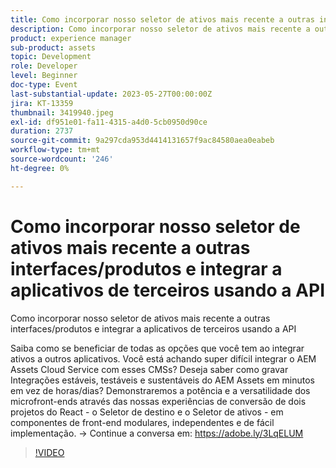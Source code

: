 ```yaml
---
title: Como incorporar nosso seletor de ativos mais recente a outras interfaces/produtos e integrar a aplicativos de terceiros usando a API
description: Como incorporar nosso seletor de ativos mais recente a outras interfaces/produtos e integrar a aplicativos de terceiros usando o APILsaiba como se beneficiar de todas as opções que você tem ao integrar ativos a outros aplicativos. Você está achando super difícil integrar o AEM Assets Cloud Service com esses CMSs? Deseja saber como gravar Integrações estáveis, testáveis e sustentáveis do AEM Assets em minutos em vez de horas/dias? Demonstraremos a potência e a versatilidade dos microfront-ends através das nossas experiências de conversão de dois projetos do React - o Seletor de destino e o Seletor de ativos - em componentes de front-end modulares, independentes e de fácil implementação.
product: experience manager
sub-product: assets
topic: Development
role: Developer
level: Beginner
doc-type: Event
last-substantial-update: 2023-05-27T00:00:00Z
jira: KT-13359
thumbnail: 3419940.jpeg
exl-id: df951e01-fa11-4315-a4d0-5cb0950d90ce
duration: 2737
source-git-commit: 9a297cda953d4414131657f9ac84580aea0eabeb
workflow-type: tm+mt
source-wordcount: '246'
ht-degree: 0%

---
```


# Como incorporar nosso seletor de ativos mais recente a outras interfaces/produtos e integrar a aplicativos de terceiros usando a API

Como incorporar nosso seletor de ativos mais recente a outras interfaces/produtos e integrar a aplicativos de terceiros usando a API

Saiba como se beneficiar de todas as opções que você tem ao integrar ativos a outros aplicativos. Você está achando super difícil integrar o AEM Assets Cloud Service com esses CMSs? Deseja saber como gravar Integrações estáveis, testáveis e sustentáveis do AEM Assets em minutos em vez de horas/dias? Demonstraremos a potência e a versatilidade dos microfront-ends através das nossas experiências de conversão de dois projetos do React - o Seletor de destino e o Seletor de ativos - em componentes de front-end modulares, independentes e de fácil implementação. → Continue a conversa em: https://adobe.ly/3LqELUM

>[!VIDEO](https://video.tv.adobe.com/v/3419940/?learn=on)
